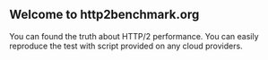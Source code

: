 ## Welcome to http2benchmark.org

You can found the truth about HTTP/2 performance.
You can easily reproduce the test with script provided on any cloud providers. 
